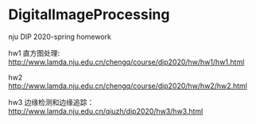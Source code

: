 # DigitalImageProcessing
nju DIP 2020-spring homework

hw1 直方图处理: http://www.lamda.nju.edu.cn/chengq/course/dip2020/hw/hw1/hw1.html

hw2 http://www.lamda.nju.edu.cn/chengq/course/dip2020/hw/hw2/hw2.html

hw3 边缘检测和边缘追踪：http://www.lamda.nju.edu.cn/qiuzh/dip2020/hw3/hw3.html
